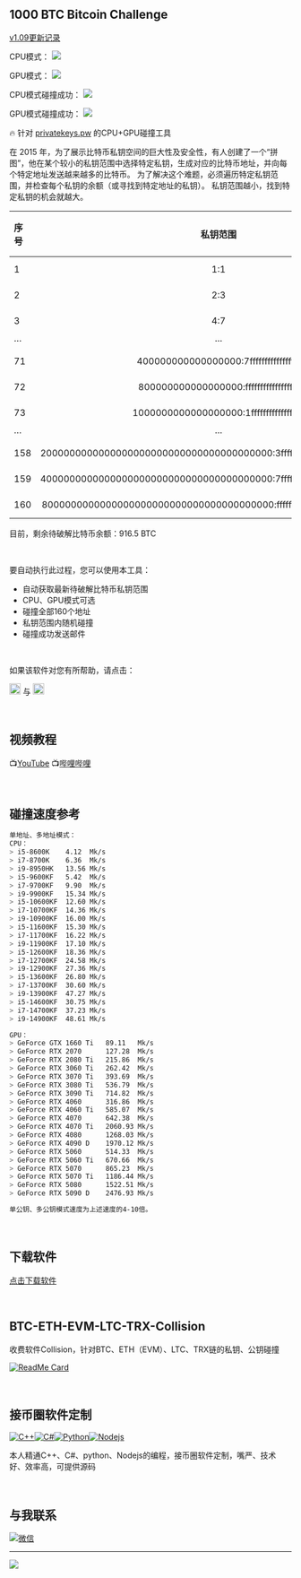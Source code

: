 ## 1000 BTC Bitcoin Challenge

[v1.09更新记录](https://github.com/sakurabtc888/1000_BTC_Bitcoin_Challenge/blob/main/%E6%9B%B4%E6%96%B0%E8%AE%B0%E5%BD%95.txt)

CPU模式：
![](https://github.com/sakurabtc888/1000_BTC_Bitcoin_Challenge/blob/main/1.png)

GPU模式：
![](https://github.com/sakurabtc888/1000_BTC_Bitcoin_Challenge/blob/main/2.png)

CPU模式碰撞成功：
![](https://github.com/sakurabtc888/1000_BTC_Bitcoin_Challenge/blob/main/3.png)

GPU模式碰撞成功：
![](https://github.com/sakurabtc888/1000_BTC_Bitcoin_Challenge/blob/main/4.png)

🔥 针对 [privatekeys.pw](https://privatekeys.pw/puzzles/bitcoin-puzzle-tx) 的CPU+GPU碰撞工具

在 2015 年，为了展示比特币私钥空间的巨大性及安全性，有人创建了一个“拼图”，他在某个较小的私钥范围中选择特定私钥，生成对应的比特币地址，并向每个特定地址发送越来越多的比特币。
为了解决这个难题，必须遍历特定私钥范围，并检查每个私钥的余额（或寻找到特定地址的私钥）。 私钥范围越小，找到特定私钥的机会就越大。

| 序号 | 私钥范围 | 正确私钥 | 比特币地址 | 比特币数量 |
| :----- | :----: | :----: | :----: | :----: |
| 1 | 1:1 | 0000000000000000000000000000000000000000000000000000000000000001 | 1BgGZ9tcN4rm9KBzDn7KprQz87SZ26SAMH | 0.001 BTC |
| 2 | 2:3 | 0000000000000000000000000000000000000000000000000000000000000003 | 1CUNEBjYrCn2y1SdiUMohaKUi4wpP326Lb | 0.002 BTC |
| 3 | 4:7 | 0000000000000000000000000000000000000000000000000000000000000007 | 19ZewH8Kk1PDbSNdJ97FP4EiCjTRaZMZQA | 0.003 BTC |
| ··· | ··· | ···  | ···  | ···  |
| 71 | 400000000000000000:7fffffffffffffffff | 待破解 | 1PWo3JeB9jrGwfHDNpdGK54CRas7fsVzXU | 7.1 BTC |
| 72 | 800000000000000000:ffffffffffffffffff | 待破解 | 1JTK7s9YVYywfm5XUH7RNhHJH1LshCaRFR | 7.2 BTC |
| 73 | 1000000000000000000:1ffffffffffffffffff | 待破解 | 12VVRNPi4SJqUTsp6FmqDqY5sGosDtysn4 | 7.3 BTC |
| ··· | ··· | ···  | ···  | ···  |
| 158 | 2000000000000000000000000000000000000000:3fffffffffffffffffffffffffffffffffffffff | 待破解 | 19z6waranEf8CcP8FqNgdwUe1QRxvUNKBG | 15.8 BTC |
| 159 | 4000000000000000000000000000000000000000:7fffffffffffffffffffffffffffffffffffffff | 待破解 | 14u4nA5sugaswb6SZgn5av2vuChdMnD9E5 | 15.9 BTC |
| 160 | 8000000000000000000000000000000000000000:ffffffffffffffffffffffffffffffffffffffff | 待破解 | 1NBC8uXJy1GiJ6drkiZa1WuKn51ps7EPTv | 16 BTC |

目前，剩余待破解比特币余额：916.5 BTC

<br>

要自动执行此过程，您可以使用本工具：
- 自动获取最新待破解比特币私钥范围
- CPU、GPU模式可选
- 碰撞全部160个地址
- 私钥范围内随机碰撞
- 碰撞成功发送邮件

<br>

如果该软件对您有所帮助，请点击：

[<img src="https://img.shields.io/github/followers/sakurabtc888?label=follow" height="20" title="Follow me" />](https://github.com/sakurabtc888)  与 [<img src="https://img.shields.io/github/stars/sakurabtc888/1000_BTC_Bitcoin_Challenge" height="20" title="stars" />](https://github.com/sakurabtc888/1000_BTC_Bitcoin_Challenge)

<br>

## 视频教程
📺[YouTube](https://youtu.be/gW9lsRLgQwk)    📺[哔哩哔哩](https://youtu.be/gW9lsRLgQwk)

<br>

## 碰撞速度参考
````bash
单地址、多地址模式：
CPU：
> i5-8600K    4.12  Mk/s
> i7-8700K    6.36  Mk/s
> i9-8950HK   13.56 Mk/s
> i5-9600KF   5.42  Mk/s
> i7-9700KF   9.90  Mk/s
> i9-9900KF   15.34 Mk/s
> i5-10600KF  12.60 Mk/s
> i7-10700KF  14.36 Mk/s
> i9-10900KF  16.00 Mk/s
> i5-11600KF  15.30 Mk/s
> i7-11700KF  16.22 Mk/s
> i9-11900KF  17.10 Mk/s
> i5-12600KF  18.36 Mk/s
> i7-12700KF  24.58 Mk/s
> i9-12900KF  27.36 Mk/s
> i5-13600KF  26.80 Mk/s
> i7-13700KF  30.60 Mk/s
> i9-13900KF  47.27 Mk/s
> i5-14600KF  30.75 Mk/s
> i7-14700KF  37.23 Mk/s
> i9-14900KF  48.61 Mk/s

GPU：
> GeForce GTX 1660 Ti   89.11   Mk/s
> GeForce RTX 2070      127.28  Mk/s
> GeForce RTX 2080 Ti   215.86  Mk/s
> GeForce RTX 3060 Ti   262.42  Mk/s
> GeForce RTX 3070 Ti   393.69  Mk/s
> GeForce RTX 3080 Ti   536.79  Mk/s
> GeForce RTX 3090 Ti   714.82  Mk/s
> GeForce RTX 4060      316.86  Mk/s
> GeForce RTX 4060 Ti   585.07  Mk/s
> GeForce RTX 4070      642.38  Mk/s
> GeForce RTX 4070 Ti   2060.93 Mk/s
> GeForce RTX 4080      1268.03 Mk/s
> GeForce RTX 4090 D    1970.12 Mk/s
> GeForce RTX 5060      514.33  Mk/s
> GeForce RTX 5060 Ti   670.66  Mk/s
> GeForce RTX 5070      865.23  Mk/s
> GeForce RTX 5070 Ti   1186.44 Mk/s
> GeForce RTX 5080      1522.51 Mk/s
> GeForce RTX 5090 D    2476.93 Mk/s

单公钥、多公钥模式速度为上述速度的4-10倍。
````

<br>

## 下载软件
[点击下载软件](https://github.com/sakurabtc888/1000_BTC_Bitcoin_Challenge/releases) 

<br>

## BTC-ETH-EVM-LTC-TRX-Collision

收费软件Collision，针对BTC、ETH（EVM）、LTC、TRX链的私钥、公钥碰撞

[![ReadMe Card](https://github-readme-stats.vercel.app/api/pin/?username=sakurabtc888&repo=BTC-ETH-EVM-LTC-TRX-Collision&theme=radical)](https://github.com/sakurabtc888/BTC-ETH-EVM-LTC-TRX-Collision)

<br>

## 接币圈软件定制
[![C++](https://img.shields.io/badge/-C++-00599C?style=flat&logo=c++&link=https://github.com/sakurabtc888/1000_BTC_Bitcoin_Challenge?tab=readme-ov-file#%E6%8E%A5%E5%B8%81%E5%9C%88%E8%BD%AF%E4%BB%B6%E5%AE%9A%E5%88%B6)](https://github.com/sakurabtc888/1000_BTC_Bitcoin_Challenge?tab=readme-ov-file#%E6%8E%A5%E5%B8%81%E5%9C%88%E8%BD%AF%E4%BB%B6%E5%AE%9A%E5%88%B6)[![C#](https://img.shields.io/badge/C%23-239120.svg?style=flat&logo=c++&link=https://github.com/sakurabtc888/1000_BTC_Bitcoin_Challenge?tab=readme-ov-file#%E6%8E%A5%E5%B8%81%E5%9C%88%E8%BD%AF%E4%BB%B6%E5%AE%9A%E5%88%B6)](https://github.com/sakurabtc888/1000_BTC_Bitcoin_Challenge?tab=readme-ov-file#%E6%8E%A5%E5%B8%81%E5%9C%88%E8%BD%AF%E4%BB%B6%E5%AE%9A%E5%88%B6)[![Python](https://img.shields.io/badge/-Python-black?style=flat&logo=python&link=https://github.com/sakurabtc888/1000_BTC_Bitcoin_Challenge?tab=readme-ov-file#%E6%8E%A5%E5%B8%81%E5%9C%88%E8%BD%AF%E4%BB%B6%E5%AE%9A%E5%88%B6)](https://github.com/sakurabtc888/1000_BTC_Bitcoin_Challenge?tab=readme-ov-file#%E6%8E%A5%E5%B8%81%E5%9C%88%E8%BD%AF%E4%BB%B6%E5%AE%9A%E5%88%B6)[![Nodejs](https://img.shields.io/badge/-Nodejs-black?style=flat&logo=Node.js&link=https://github.com/sakurabtc888/1000_BTC_Bitcoin_Challenge?tab=readme-ov-file#%E6%8E%A5%E5%B8%81%E5%9C%88%E8%BD%AF%E4%BB%B6%E5%AE%9A%E5%88%B6)](https://github.com/sakurabtc888/1000_BTC_Bitcoin_Challenge?tab=readme-ov-file#%E6%8E%A5%E5%B8%81%E5%9C%88%E8%BD%AF%E4%BB%B6%E5%AE%9A%E5%88%B6)

本人精通C++、C#、python、Nodejs的编程，接币圈软件定制，嘴严、技术好、效率高，可提供源码

<br>

## 与我联系
[![微信](https://img.shields.io/badge/%E5%BE%AE%E4%BF%A1-SakuraBtc-brightgreen?logo=wechat&link=https://github.com/sakurabtc888/1000_BTC_Bitcoin_Challenge?tab=readme-ov-file#%E4%B8%8E%E6%88%91%E8%81%94%E7%B3%BB)](https://github.com/sakurabtc888/1000_BTC_Bitcoin_Challenge?tab=readme-ov-file#%E4%B8%8E%E6%88%91%E8%81%94%E7%B3%BB)

---
![](https://views.whatilearened.today/views/github/sakurabtc888/1000_BTC_Bitcoin_Challenge.svg)
